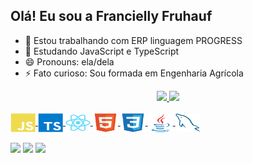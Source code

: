 ## Olá! Eu sou a Francielly Fruhauf

- 🔭 Estou trabalhando com ERP linguagem PROGRESS
- 🌱 Estudando JavaScript e TypeScript
- 😄 Pronouns: ela/dela
- ⚡ Fato curioso: Sou formada em Engenharia Agrícola 

<div align="center">
  <a href="https://github.com/franciellyfruhauf">
  <img height="170em" src="https://github-readme-stats.vercel.app/api?username=franciellyfruhauf&show_icons=true&theme=radical&include_all_commits=true&count_private=true"/>
  <img height="170em" src="https://github-readme-stats.vercel.app/api/top-langs/?username=franciellyfruhauf&layout=compact&langs_count=7&theme=radical"/>
</div>
  
<div style="display: inline_block"><br>
  <img align="center" alt="Fran-Js" height="30" width="40" src="https://raw.githubusercontent.com/devicons/devicon/master/icons/javascript/javascript-plain.svg">
  <img align="center" alt="Fran-Ts" height="30" width="40" src="https://raw.githubusercontent.com/devicons/devicon/master/icons/typescript/typescript-plain.svg">
  <img align="center" alt="Fran-React" height="30" width="40" src="https://raw.githubusercontent.com/devicons/devicon/master/icons/react/react-original.svg">
  <img align="center" alt="Fran-HTML" height="30" width="40" src="https://raw.githubusercontent.com/devicons/devicon/master/icons/html5/html5-original.svg">
  <img align="center" alt="Fran-CSS" height="30" width="40" src="https://raw.githubusercontent.com/devicons/devicon/master/icons/css3/css3-original.svg">
  <img align="center" alt="Fran-Java" height="30" width="40" src="https://raw.githubusercontent.com/devicons/devicon/master/icons/java/java-original.svg">
  <img align="center" alt="Fran-Progress" height="30" width="40" src="https://raw.githubusercontent.com/devicons/devicon/master/icons/mysql/mysql-original.svg">
  

</div>
<br>
<div>
  <a href="https://instagram.com/franciellyfruhauf" target="_blank"><img src="https://img.shields.io/badge/-Instagram-%23E4405F?style=for-the-badge&logo=instagram&logoColor=white" target="_blank"></a>
  <a href = "mailto:fran_fruhauf@hotmail.com"><img src="https://img.shields.io/badge/Microsoft_Outlook-0078D4?style=for-the-badge&logo=microsoft-outlook&logoColor=white" target="_blank"></a>
  <a href="https://www.linkedin.com/in/francielly-fruhauf/" target="_blank"><img src="https://img.shields.io/badge/-LinkedIn-%230077B5?style=for-the-badge&logo=linkedin&logoColor=white" target="_blank"></a> 
    
</div>
